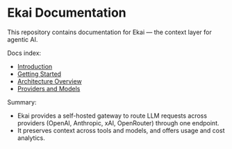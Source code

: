 # Ekai Documentation

This repository contains documentation for Ekai — the context layer for agentic AI.

Docs index:
- [Introduction](intro.md)
- [Getting Started](getting-started.md)
- [Architecture Overview](architecture-overview.md)
- [Providers and Models](providers-and-models.md)


Summary:
- Ekai provides a self-hosted gateway to route LLM requests across providers (OpenAI, Anthropic, xAI, OpenRouter) through one endpoint.
- It preserves context across tools and models, and offers usage and cost analytics.
